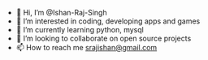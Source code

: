 - 👋 Hi, I’m @Ishan-Raj-Singh
- 👀 I’m interested in coding, developing apps and games
- 🌱 I’m currently learning python, mysql
- 💞️ I’m looking to collaborate on open source projects
- 📫 How to reach me srajishan@gmail.com

<!---
Ishan-Raj-Singh/Ishan-Raj-Singh is a ✨ special ✨ repository because its `README.md` (this file) appears on your GitHub profile.
You can click the Preview link to take a look at your changes.
--->
